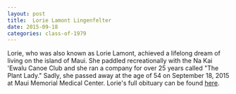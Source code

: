 ```yaml
---
layout: post
title:  Lorie Lamont Lingenfelter
date: 2015-09-18
categories: class-of-1979
---
```

Lorie, who was also known as Lorie Lamont, achieved a lifelong dream of living on the island of Maui.   She paddled recreationally with the Na Kai 'Ewalu Canoe Club and she ran a company for over 25 years called "The Plant Lady."  Sadly, she passed away at the age of 54 on September 18, 2015 at Maui Memorial Medical Center.  Lorie's full obituary can be found [here](http://tinyurl.com/njw7y52).

